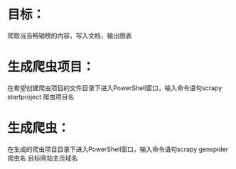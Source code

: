 # 目标：
爬取当当畅销榜的内容，写入文档，输出图表
# 生成爬虫项目：
在希望创建爬虫项目的文件目录下进入PowerShell窗口，输入命令语句scrapy startproject 爬虫项目名
# 生成爬虫：
在生成的爬虫项目目录下进入PowerShell窗口，输入命令语句scrapy genspider 爬虫名 目标网站主页域名
